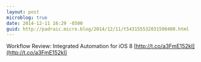 ```yaml
---
layout: post
microblog: true
date: 2014-12-11 16:29 -0500
guid: http://padraic.micro.blog/2014/12/11/t543155532031590400.html
---
```

Workflow Review: Integrated Automation for iOS 8 [http://t.co/a3FmE152kI](http://t.co/a3FmE152kI)
